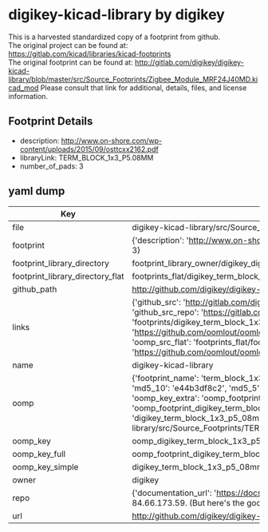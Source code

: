 # digikey-kicad-library by digikey  
This is a harvested standardized copy of a footprint from github.  
The original project can be found at:  
https://gitlab.com/kicad/libraries/kicad-footprints  
The original footprint can be found at:
http://gitlab.com/digikey/digikey-kicad-library/blob/master/src/Source_Footprints/Zigbee_Module_MRF24J40MD.kicad_mod
Please consult that link for additional, details, files, and license information.  
## Footprint Details
* description: http://www.on-shore.com/wp-content/uploads/2015/09/osttcxx2162.pdf  
* libraryLink: TERM_BLOCK_1x3_P5.08MM  
* number_of_pads: 3  
## yaml dump  
| Key | Value |  
| --- | --- |  
| file | digikey-kicad-library/src/Source_Footprints/TERM_BLOCK_1x3_P5.08MM.kicad_mod |  
| footprint | {'description': 'http://www.on-shore.com/wp-content/uploads/2015/09/osttcxx2162.pdf', 'libraryLink': 'TERM_BLOCK_1x3_P5.08MM', 'number_of_pads': 3} |  
| footprint_library_directory | footprint_library_owner/digikey_digikey-kicad-library |  
| footprint_library_directory_flat | footprints_flat/digikey_term_block_1x3_p5_08mm_term_block_1x3_p5_08mm/working |  
| github_path | http://github.com/digikey/digikey-kicad-library/blob/master/src/Source_Footprints/TERM_BLOCK_1x3_P5.08MM.kicad_mod |  
| links | {'github_src': 'http://gitlab.com/digikey/digikey-kicad-library/blob/master/src/Source_Footprints/Zigbee_Module_MRF24J40MD.kicad_mod', 'github_src_repo': 'https://gitlab.com/kicad/libraries/kicad-footprints', 'oomp_bot': 'footprints/digikey_term_block_1x3_p5_08mm_term_block_1x3_p5_08mm/working', 'oomp_bot_github': 'https://github.com/oomlout/oomlout_oomp_footprint_bot/tree/main/footprints/digikey_term_block_1x3_p5_08mm_term_block_1x3_p5_08mm/working', 'oomp_src_flat': 'footprints_flat/footprints_flat/digikey_term_block_1x3_p5_08mm_term_block_1x3_p5_08mm/working', 'oomp_src_flat_github': 'https://github.com/oomlout/oomlout_oomp_footprint_src/tree/main/footprints_flat/digikey_term_block_1x3_p5_08mm_term_block_1x3_p5_08mm/working'} |  
| name | digikey-kicad-library |  
| oomp | {'footprint_name': 'term_block_1x3_p5_08mm', 'library_name': 'term_block_1x3_p5_08mm_kicad_mod', 'md5': 'e44b3df8c26c7843f11dff7e4af93ce8', 'md5_10': 'e44b3df8c2', 'md5_5': 'e44b3', 'md5_6': 'e44b3d', 'oomp_key': 'oomp_digikey_term_block_1x3_p5_08mm_term_block_1x3_p5_08mm', 'oomp_key_extra': 'oomp_footprint_digikey_term_block_1x3_p5_08mm_term_block_1x3_p5_08mm', 'oomp_key_full': 'oomp_footprint_digikey_term_block_1x3_p5_08mm_term_block_1x3_p5_08mm_e44b3d', 'oomp_key_simple': 'digikey_term_block_1x3_p5_08mm_term_block_1x3_p5_08mm', 'original_filename': 'digikey-kicad-library/src/Source_Footprints/TERM_BLOCK_1x3_P5.08MM.kicad_mod', 'owner_name': 'digikey'} |  
| oomp_key | oomp_digikey_term_block_1x3_p5_08mm_term_block_1x3_p5_08mm |  
| oomp_key_full | oomp_footprint_digikey_term_block_1x3_p5_08mm_term_block_1x3_p5_08mm |  
| oomp_key_simple | digikey_term_block_1x3_p5_08mm_term_block_1x3_p5_08mm |  
| owner | digikey |  
| repo | {'documentation_url': 'https://docs.github.com/rest/overview/resources-in-the-rest-api#rate-limiting', 'message': "API rate limit exceeded for 84.66.173.59. (But here's the good news: Authenticated requests get a higher rate limit. Check out the documentation for more details.)"} |  
| url | http://github.com/digikey/digikey-kicad-library |  

